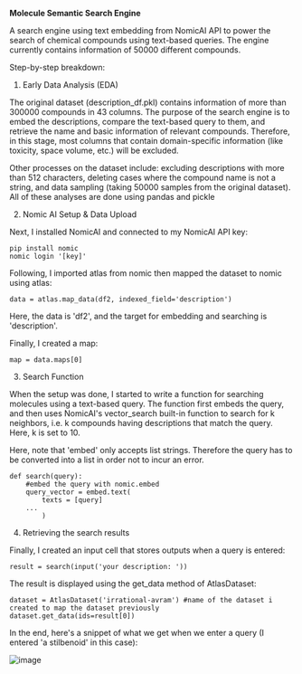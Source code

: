 **Molecule Semantic Search Engine**

A search engine using text embedding from NomicAI API to power the search of chemical compounds using text-based queries. The engine currently contains information of 50000 different compounds. 

Step-by-step breakdown: 

1. Early Data Analysis (EDA)

The original dataset (description_df.pkl) contains information of more than 300000 compounds in 43 columns. The purpose of the search engine is to embed the descriptions, compare the text-based query to them, and retrieve the name and basic information of relevant compounds. Therefore, in this stage, most columns that contain domain-specific information (like toxicity, space volume, etc.) will be excluded.

Other processes on the dataset include: excluding descriptions with more than 512 characters, deleting cases where the compound name is not a string, and data sampling (taking 50000 samples from the original dataset). All of these analyses are done using pandas and pickle

2. Nomic AI Setup & Data Upload

Next, I installed NomicAI and connected to my NomicAI API key:
```
pip install nomic
nomic login '[key]'
```

Following, I imported atlas from nomic then mapped the dataset to nomic using atlas:

```
data = atlas.map_data(df2, indexed_field='description')
```
Here, the data is 'df2', and the target for embedding and searching is 'description'. 

Finally, I created a map:
```
map = data.maps[0]
```

3. Search Function

When the setup was done, I started to write a function for searching molecules using a text-based query. The function first embeds the query, and then uses NomicAI's vector_search built-in function to search for k neighbors, i.e. k compounds having descriptions that match the query. Here, k is set to 10. 

Here, note that 'embed' only accepts list strings. Therefore the query has to be converted into a list in order not to incur an error.

```
def search(query):
    #embed the query with nomic.embed 
    query_vector = embed.text(
        texts = [query]
    ...
        )
```
4. Retrieving the search results

Finally, I created an input cell that stores outputs when a query is entered:

```
result = search(input('your description: '))
```

The result is displayed using the get_data method of AtlasDataset: 

```
dataset = AtlasDataset('irrational-avram') #name of the dataset i created to map the dataset previously
dataset.get_data(ids=result[0])
```

In the end, here's a snippet of what we get when we enter a query (I entered 'a stilbenoid' in this case):

![image](https://github.com/user-attachments/assets/37e3685d-7fb4-4a38-8f6b-4919d421c6ca)

